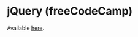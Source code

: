 # jQuery (freeCodeCamp)

Available [here](https://www.freecodecamp.org/learn/front-end-libraries/jquery/).
